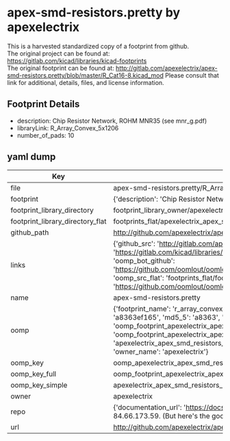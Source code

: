 # apex-smd-resistors.pretty by apexelectrix  
This is a harvested standardized copy of a footprint from github.  
The original project can be found at:  
https://gitlab.com/kicad/libraries/kicad-footprints  
The original footprint can be found at:
http://gitlab.com/apexelectrix/apex-smd-resistors.pretty/blob/master/R_Cat16-8.kicad_mod
Please consult that link for additional, details, files, and license information.  
## Footprint Details
* description: Chip Resistor Network, ROHM MNR35 (see mnr_g.pdf)  
* libraryLink: R_Array_Convex_5x1206  
* number_of_pads: 10  
## yaml dump  
| Key | Value |  
| --- | --- |  
| file | apex-smd-resistors.pretty/R_Array_Convex_5x1206.kicad_mod |  
| footprint | {'description': 'Chip Resistor Network, ROHM MNR35 (see mnr_g.pdf)', 'libraryLink': 'R_Array_Convex_5x1206', 'number_of_pads': 10} |  
| footprint_library_directory | footprint_library_owner/apexelectrix_apex-smd-resistors.pretty |  
| footprint_library_directory_flat | footprints_flat/apexelectrix_apex_smd_resistors_r_array_convex_5x1206/working |  
| github_path | http://github.com/apexelectrix/apex-smd-resistors.pretty/blob/master/R_Array_Convex_5x1206.kicad_mod |  
| links | {'github_src': 'http://gitlab.com/apexelectrix/apex-smd-resistors.pretty/blob/master/R_Cat16-8.kicad_mod', 'github_src_repo': 'https://gitlab.com/kicad/libraries/kicad-footprints', 'oomp_bot': 'footprints/apexelectrix_apex_smd_resistors_r_array_convex_5x1206/working', 'oomp_bot_github': 'https://github.com/oomlout/oomlout_oomp_footprint_bot/tree/main/footprints/apexelectrix_apex_smd_resistors_r_array_convex_5x1206/working', 'oomp_src_flat': 'footprints_flat/footprints_flat/apexelectrix_apex_smd_resistors_r_array_convex_5x1206/working', 'oomp_src_flat_github': 'https://github.com/oomlout/oomlout_oomp_footprint_src/tree/main/footprints_flat/apexelectrix_apex_smd_resistors_r_array_convex_5x1206/working'} |  
| name | apex-smd-resistors.pretty |  
| oomp | {'footprint_name': 'r_array_convex_5x1206', 'library_name': 'apex_smd_resistors', 'md5': 'a8363ef165a6e4440acf2e3967ac4605', 'md5_10': 'a8363ef165', 'md5_5': 'a8363', 'md5_6': 'a8363e', 'oomp_key': 'oomp_apexelectrix_apex_smd_resistors_r_array_convex_5x1206', 'oomp_key_extra': 'oomp_footprint_apexelectrix_apex_smd_resistors_r_array_convex_5x1206', 'oomp_key_full': 'oomp_footprint_apexelectrix_apex_smd_resistors_r_array_convex_5x1206_a8363e', 'oomp_key_simple': 'apexelectrix_apex_smd_resistors_r_array_convex_5x1206', 'original_filename': 'apex-smd-resistors.pretty/R_Array_Convex_5x1206.kicad_mod', 'owner_name': 'apexelectrix'} |  
| oomp_key | oomp_apexelectrix_apex_smd_resistors_r_array_convex_5x1206 |  
| oomp_key_full | oomp_footprint_apexelectrix_apex_smd_resistors_r_array_convex_5x1206 |  
| oomp_key_simple | apexelectrix_apex_smd_resistors_r_array_convex_5x1206 |  
| owner | apexelectrix |  
| repo | {'documentation_url': 'https://docs.github.com/rest/overview/resources-in-the-rest-api#rate-limiting', 'message': "API rate limit exceeded for 84.66.173.59. (But here's the good news: Authenticated requests get a higher rate limit. Check out the documentation for more details.)"} |  
| url | http://github.com/apexelectrix/apex-smd-resistors.pretty |  

